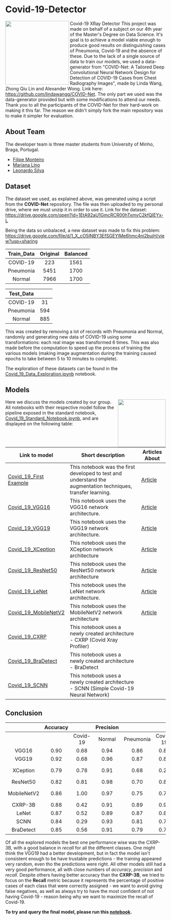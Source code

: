 # Covid-19-Detector
<img align="left" src="https://media.giphy.com/media/UUsOy6IWmzw6mmeOpQ/giphy.gif" width="200" height="200" /> 

Covid-19 XRay Detector
This project was made on behalf of a subject on our 4th year of the Master's Degree on Data Science. It's goal is to achieve a model viable enough to produce good results on distinguishing cases of Pneumonia, Covid-19 and the absence of these. Due to the lack of a single source of data to train our models, we used a data-generator from "COVID-Net: A Tailored Deep Convolutional Neural Network Design for Detection of COVID-19 Cases from Chest Radiography Images", made by Linda Wang, Zhong Qiu Lin and Alexander Wong. Link here: <https://github.com/lindawangg/COVID-Net>. The only part we used was the data-generator provided but with some modifications to attend our needs. Thank you to all the participants of the COVID-Net for their hard-work on making it this far. The reason we didn't simply fork the main repository was to make it simpler for evaluation.





## About Team
The developer team is three master students from University of Minho, Braga, Portugal.

* [Filipe Monteiro](https://github.com/pimonteiro)
* [Mariana Lino](https://github.com/marianalino)
* [Leonardo Silva](https://github.com/leoproject)

## Dataset
The dataset we used, as explained above, was generated using a script from the **COVID-Net** repository. The file was then uploaded to my personal drive, where we must unzip it in order to use it. Link for the dataset: https://drive.google.com/open?id=1EtA92aU1GmcRCR00hTxmyC2kfQIEYx-L

Being the data so unbalaced, a new dataset was made to fix this problem: https://drive.google.com/file/d/1_X_cO5INBY3EfSGEYlMe6hmc4ni2bujH/view?usp=sharing

|Train_Data | Original | Balanced |
|:---------:|:--------:|:--------:|
|  COVID-19 |    223   |   1561   |
| Pneumonia |   5451   |   1700   |
|   Normal  |   7966   |   1700   |

| Test_Data  |  |
|:----------:|:--------:|
|  COVID-19  |    31    |
|  Pneumonia |    594   |
|   Normal   |    885   |

This was created by removing a lot of records with Pneumonia and Normal, randomly and generating new data of COVID-19 using some transformations: each real image was transformed 6 times. This was also made before the computation to speed up the process of training the various models (making image augmentation during the training caused epochs to take between 5 to 10 minutes to complete).

The exploration of these datasets can be found in the [Covid_19_Data_Exploration.ipynb](dataset/Covid_19_Data_Exploration.ipynb) notebook.

## Models

<img align="right" src="https://media.giphy.com/media/i4NjAwytgIRDW/giphy.gif" width="150" height="150"/> 

Here we discuss the models created by our group. All notebooks with their respective model follow the pipeline exposed in the standard notebook, [Covid_19_Standard_Notebook.ipynb](models/Covid_19_Standard_Notebook.ipynb), and are displayed on the following table:



Link to model| Short description | Articles About| 
--- | --- | --- | 
[Covid_19_First Example](models/FirstExample/) | This notebook was the first developed to test and understand the augmentation techniques, transfer learning. | [Article](https://medium.com/analytics-vidhya/cnns-architectures-lenet-alexnet-vgg-googlenet-resnet-and-more-666091488df5)
[Covid_19_VGG16](models/VGG16/) | This notebook uses the  VGG16 network architecture.| [Article](https://arxiv.org/abs/1409.1556)
[Covid_19_VGG19](models/VGG19/) | This notebook uses the  VGG19 network architecture.|[Article](https://arxiv.org/abs/1409.1556)
[Covid_19_XCeption](models/XCeption/)| This notebook uses the  XCeption network architecture |[Article](https://arxiv.org/abs/1610.02357)
[Covid_19_ResNet50](models/ResNet50/)| This notebook uses the  ResNet50 network architecture | [Article](https://arxiv.org/abs/1512.03385)
[Covid_19_LeNet](models/LeNet/)| This notebook uses the  LeNet network architecture.| [Article](https://www.pyimagesearch.com/2016/08/01/lenet-convolutional-neural-network-in-python/)
[Covid_19_MobileNetV2](models/MobileNetV2/)| This notebook uses the  MobileNetV2 network architecture | [Article](https://arxiv.org/abs/1801.04381)
[Covid_19_CXRP](models/CXRP/)| This notebook uses a newly created architecture - CXRP (Covid Xray Profiler) |
[Covid_19_BraDetect](models/BraDetect/)| This notebook uses a newly created architecture - BraDetect |
[Covid_19_SCNN](models/SCNN/)| This notebook uses a newly created architecture - SCNN (Simple Covid-19 Neural Network) |


## Conclusion


|             | Accuracy |          | Precision |           |          | Recall |           |         Notes         |
|:-----------:|:--------:|:--------:|:---------:|:---------:|:--------:|:------:|:---------:|:---------------------:|
|             |          | Covid-19 |   Normal  | Pneumonia | Covid-19 | Normal | Pneumonia |                       |
|    VGG16    |   0.90   |   0.68   |    0.94   |    0.86   |   0.84   |  0.90  |    0.90   |       Retrained       |
|    VGG19    |   0.92   |   0.68   |    0.96   |    0.87   |   0.84   |  0.91  |    0.93   |       Retrained       |
|   XCeption  |   0.79   |   0.78   |    0.91   |    0.68   |   0.23   |  0.74  |    0.89   |   Freezed; Version 2  |
|   ResNet50  |   0.82   |   0.81   |    0.98   |    0.70   |   0.81   |  0.72  |    0.97   |        Freezed        |
| MobileNetV2 |   0.86   |   1.00   |    0.97   |    0.75   |   0.71   |  0.79  |    0.97   | Retrained; Overfitted |
|   CXRP-3B   |   0.88   |   0.42   |    0.91   |    0.89   |   0.90   |  0.90  |    0.84   |        3 Blocks       |
|    LeNet    |   0.87   |   0.52   |    0.89   |    0.87   |   0.81   |  0.91  |    0.81   |                       |
|     SCNN    |   0.84   |   0.29   |    0.93   |    0.81   |   0.77   |  0.83  |    0.86   |        2 Blocks       |
|  BraDetect  |   0.85   |   0.56   |    0.91   |    0.79   |   0.74   |  0.85  |    0.86   |                       |



Of all the explored models the best one performance wise was the CXRP-3B, with a good balance in *recall* for all the different classes. One might think the VGG19 had a better development, but in fact the model isn't consistent enough to be have trustable predictions - the training appeared very random, even tho the predictions were right. All other models still had a very good performance, all with close numbers of *accuracy*, *precision* and *recall*.
Despite others having better accuracy than the __CXRP-3B__, we tried to focus on the __Recall__ metric because it represents the percentage of positive cases of each class that were correctly assigned - we want to avoid giving false negatives, as well as always try to have the most confident of not having Covid-19 - reason being why we want to maximize the recall of Covid-19.

__To try and query the final model, please run this [notebook](models/CXRP/Query_CXRP-3B.ipynb).__
